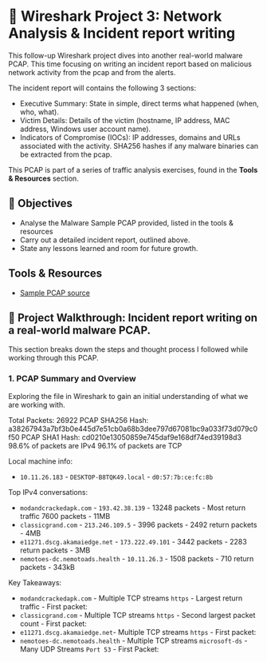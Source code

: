 # 📡 Wireshark Project 3: Network Analysis & Incident report writing

This follow-up Wireshark project dives into another real-world malware PCAP. This time focusing on writing an incident report based on malicious network activity from the pcap and from the alerts.

The incident report will contains the following 3 sections:

- Executive Summary: State in simple, direct terms what happened (when, who, what).
- Victim Details: Details of the victim (hostname, IP address, MAC address, Windows user account name).
- Indicators of Compromise (IOCs): IP addresses, domains and URLs associated with the activity.  SHA256 hashes if any malware binaries can be extracted from the pcap.

This PCAP is part of a series of traffic analysis exercises, found in the **Tools & Resources** section.

## 🎯 Objectives
- Analyse the Malware Sample PCAP provided, listed in the tools & resources
- Carry out a detailed incident report, outlined above.
- State any lessons learned and room for future growth.


## Tools & Resources
- [Sample PCAP source](https://www.malware-traffic-analysis.net/2024/11/26/index.html)


## 📖 Project Walkthrough: Incident report writing on a real-world malware PCAP.
This section breaks down the steps and thought process I followed while working through this PCAP. 

### 1. PCAP Summary and Overview
Exploring the file in Wireshark to gain an initial understanding of what we are working with.

Total Packets: 26922
PCAP SHA256 Hash: a38267943a7bf3b0e445d7e51cb0a68b3dee797d67081bc9a033f73d079c0f50
PCAP SHA1 Hash: cd0210e13050859e745daf9e168df74ed39198d3
98.6% of packets are IPv4
96.1% of packets are TCP

Local machine info:
- `10.11.26.183` - `DESKTOP-B8TQK49.local` - `d0:57:7b:ce:fc:8b`

Top IPv4 conversations:
- `modandcrackedapk.com` - `193.42.38.139` - 13248 packets - Most return traffic 7600 packets - 11MB
- `classicgrand.com` - `213.246.109.5` - 3996 packets - 2492 return packets - 4MB
- `e11271.dscg.akamaiedge.net` - `173.222.49.101` - 3442 packets - 2283 return packets - 3MB
- `nemotoes-dc.nemotoads.health` - `10.11.26.3` - 1508 packets - 710 return packets - 343kB

Key Takeaways:
- `modandcrackedapk.com` - Multiple TCP streams `https` - Largest return traffic - First packet: 
- `classicgrand.com` - Multiple TCP streams `https` - Second largest packet count - First packet:
- `e11271.dscg.akamaiedge.net`- Multiple TCP streams `https` - First packet: 
- `nemotoes-dc.nemotoads.health` - Multiple TCP streams `microsoft-ds` - Many UDP Streams `Port 53` - First Packet: 





